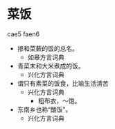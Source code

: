 



# 菜饭
cae5 faen6
+ 掺和菜蔌的饭的总名。
  * 如皋方言词典
+ 青菜末和大米煮成的饭。
  * 兴化方言词典
+ 谓只有素菜的饭食，比喻生活清苦
  * 兴化方言词典
    - 粗布衣，～饱。
+ 东南乡也称“酸饭”。
  * 兴化方言词典
